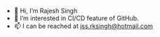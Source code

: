 - 👋 Hi, I’m Rajesh Singh
- 👀 I’m interested in CI/CD feature of  GitHub.
- 📫 I can be reached at jss.rksingh@hotmail.com

<!---
JssRajesh/JssRajesh is a ✨ special ✨ repository because its `README.md` (this file) appears on your GitHub profile.
You can click the Preview link to take a look at your changes.
--->
